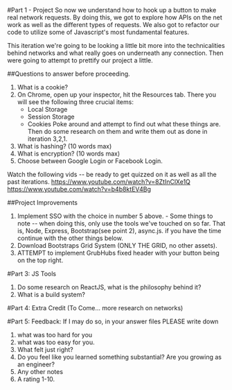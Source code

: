 #Part 1 - Project
So now we understand how to hook up a button to make real network requests. By doing this, we got to explore how APIs on the net work as well as the different types of requests. 
We also got to refactor our code to utilize some of Javascript's most fundamental features.

This iteration we're going to be looking a little bit more into the technicalities behind networks and what really goes on underneath any connection. Then were going to attempt to prettify our project a little.

##Questions to answer before proceeding.
1. What is a cookie?
2. On Chrome, open up your inspector, hit the Resources tab. There you will see the following three crucial items:
    * Local Storage
    * Session Storage
    * Cookies
    Poke around and attempt to find out what these things are. Then do some research on them and write them out as done in iteration 3,2,1.
3. What is hashing? (10 words max)
4. What is encryption? (10 words max)
5. Choose between Google Login or Facebook Login.

Watch the following vids -- be ready to get quizzed on it as well as all the past iterations.
https://www.youtube.com/watch?v=8ZtInClXe1Q
https://www.youtube.com/watch?v=b4b8ktEV4Bg

##Project Improvements
1. Implement SSO with the choice in number 5 above.  - Some things to note -- when doing this, only use the tools we've touched on so far. That is, Node, Express, Bootstrap(see point 2), async.js.
if you have the time continue with the other things below.
2. Download Bootstraps Grid System (ONLY THE GRID, no other assets).
3. ATTEMPT to implement GrubHubs fixed header with your button being on the top right. 

#Part 3: JS Tools
1. Do some research on ReactJS, what is the philosophy behind it? 
2. What is a build system? 


#Part 4: Extra Credit (To Come... more research on networks)

#Part 5: Feedback:
If I may do so, in your answer files PLEASE write down 
1. what was too hard for you
2. what was too easy for you. 
3. What felt just right? 
4. Do you feel like you learned something substantial? Are you growing as an engineer? 
5. Any other notes
6. A rating 1-10.

